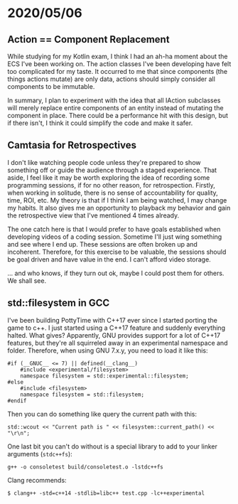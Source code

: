 # 2020/05/06

## Action == Component Replacement

While studying for my Kotlin exam, I think I had an ah-ha moment about the ECS I've been working on. The action classes I've been developing have felt too complicated for my taste. It occurred to me that since components (the things actions mutate) are only data, actions should simply consider all components to be immutable. 

In summary, I plan to experiment with the idea that all IAction subclasses will merely replace entire components of an entity instead of mutating the component in place. There could be a performance hit with this design, but if there isn't, I think it could simplify the code and make it safer.

## Camtasia for Retrospectives

I don't like watching people code unless they're prepared to show something off or guide the audience through a staged experience. That aside, I feel like it may be worth exploring the idea of recording some programming sessions, if for no other reason, for retrospection. Firstly, when working in solitude, there is no sense of accountability for quality, time, ROI, etc. My theory is that if I think I am being watched, I may change my habits. It also gives me an opportunity to playback my behavior and gain the retrospective view that I've mentioned 4 times already.

The one catch here is that I would prefer to have goals established when developing videos of a coding session. Sometime I'll just wing something and see where I end up. These sessions are often broken up and incoherent. Therefore, for this exercise to be valuable, the sessions should be goal driven and have value in the end. I can't afford video storage.

... and who knows, if they turn out ok, maybe I could post them for others. We shall see.

## std::filesystem in GCC

I've been building PottyTime with C++17 ever since I started porting the game to c++. I just started using a C++17 feature and suddenly everything halted. What gives? Apparently, GNU provides support for a lot of C++17 features, but they're all squirreled away in an experimental namespace and folder. Therefore, when using GNU 7.x.y, you need to load it like this:

```
#if (__GNUC__ <= 7) || defined(__clang__)
    #include <experimental/filesystem>
    namespace filesystem = std::experimental::filesystem;
#else
    #include <filesystem>
    namespace filesystem = std::filesystem;
#endif
```

Then you can do something like query the current path with this:

```
std::wcout << "Current path is " << filesystem::current_path() << "\r\n";
```

One last bit you can't do without is a special library to add to your linker arguments (`stdc++fs`):

```
g++ -o consoletest build/consoletest.o -lstdc++fs
```

Clang recommends:

```
$ clang++ -std=c++14 -stdlib=libc++ test.cpp -lc++experimental
```

